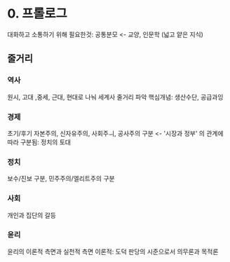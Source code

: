 # 0. 프롤로그
대화하고 소통하기 위해 필요한것: 공통분모 <- 교양, 인문학 (넓고 얕은 지식)
## 줄거리
### 역사
원시, 고대 ,중세, 근대, 현대로 나눠 세계사 줄거리 파악
핵심개념: 생산수단, 공급과잉
### 경제
초기/후기 자본주의, 신자유주의, 사회주ㅢ, 공사주의 구분 <- '시장과 정부' 의 관계에 따라 구분됨: 정치의 토대
### 정치
보수/진보 구분, 민주주의/엘리트주의 구분
### 사회
개인과 집단의 갈등
### 윤리
윤리의 이론적 측면과 실천적 측면
이론적: 도덕 판당의 시준으로서 의무론과 목적론

